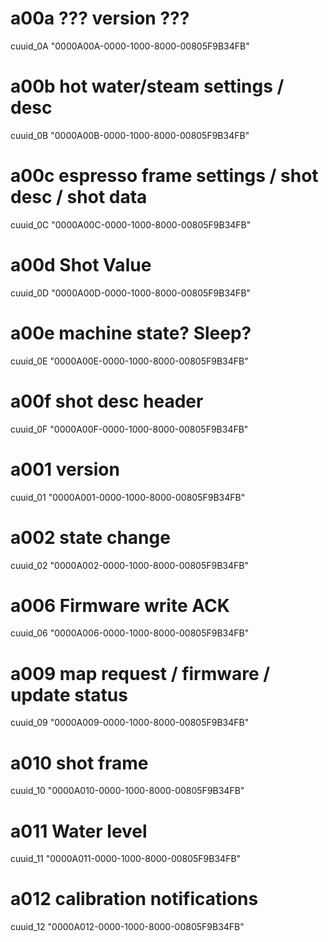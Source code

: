 # a00a ??? version ???

cuuid_0A "0000A00A-0000-1000-8000-00805F9B34FB"

# a00b hot water/steam settings / desc

cuuid_0B "0000A00B-0000-1000-8000-00805F9B34FB"

# a00c espresso frame settings / shot desc / shot data

cuuid_0C "0000A00C-0000-1000-8000-00805F9B34FB"

# a00d Shot Value

cuuid_0D "0000A00D-0000-1000-8000-00805F9B34FB"

# a00e machine state? Sleep?

cuuid_0E "0000A00E-0000-1000-8000-00805F9B34FB"

# a00f shot desc header

cuuid_0F "0000A00F-0000-1000-8000-00805F9B34FB"

# a001 version

cuuid_01 "0000A001-0000-1000-8000-00805F9B34FB"

# a002 state change

cuuid_02 "0000A002-0000-1000-8000-00805F9B34FB"

# a006 Firmware write ACK

cuuid_06 "0000A006-0000-1000-8000-00805F9B34FB"

# a009 map request / firmware / update status

cuuid_09 "0000A009-0000-1000-8000-00805F9B34FB"

# a010 shot frame

cuuid_10 "0000A010-0000-1000-8000-00805F9B34FB"

# a011 Water level

cuuid_11 "0000A011-0000-1000-8000-00805F9B34FB"

# a012 calibration notifications

cuuid_12 "0000A012-0000-1000-8000-00805F9B34FB"
